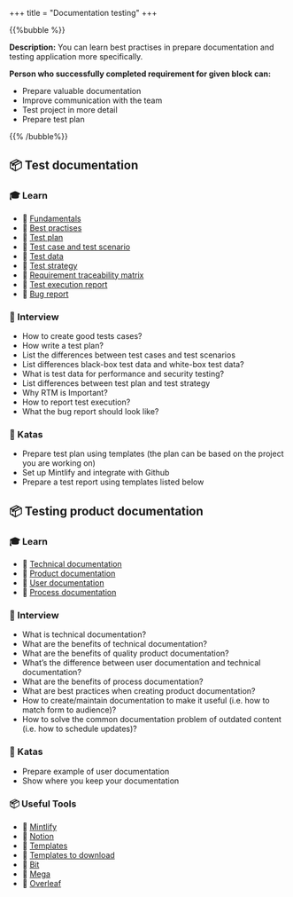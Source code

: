 +++
title = "Documentation testing"
+++

{{%bubble %}}

**Description:** You can learn best practises in prepare documentation and testing application more specifically.


**Person who successfully completed requirement for given block can:**
- Prepare valuable documentation
- Improve communication with the team
- Test project in more detail
- Prepare test plan


{{% /bubble%}}

## 📦 Test documentation

### **🎓 Learn**

- 📗 [Fundamentals](https://performancelabus.com/importance-of-software-testing-documentation/)
- 📗 [Best practises](https://medium.com/free-code-camp/how-to-write-test-documents-why-you-need-them-and-how-to-get-started-b17440823007)
- 📗 [Test plan](https://www.wearedevelopers.com/magazine/how-to-create-a-test-plan-for-software-testing)
- 📗 [Test case and test scenario](https://www.guru99.com/test-case-vs-test-scenario.html)
- 📗 [Test data](https://www.guru99.com/software-testing-test-data.html)
- 📗 [Test strategy](https://www.inspiredtesting.com/news-insights/insights/353-the-difference-between-a-test-plan-and-a-test-strategy)
- 📗 [Requirement traceability matrix](https://www.guru99.com/traceability-matrix.html)
- 📙 [Test execution report](https://www.softwaretestinghelp.com/test-execution-report/)
- 📙 [Bug report](https://www.globalapptesting.com/blog/bug-triage-is-it-delaying-your-releases)

### **🎤  Interview**

- How to create good tests cases?
- How write a test plan?
- List the differences between test cases and test scenarios
- List differences black-box test data and white-box test data?
- What is test data for performance and security testing?
- List differences between test plan and test strategy
- Why RTM is Important?
- How to report test execution?
- What the bug report should look like?

### **📝 Katas**
- Prepare test plan using templates (the plan can be based on the project you are working on)
- Set up Mintlify and integrate with Github
- Prepare a test report using templates listed below

## 📦 Testing product documentation

### **🎓 Learn**

- 📗 [Technical documentation](https://helpjuice.com/blog/technical-documentation#technical-documentation-definition)
- 📗 [Product documentation](https://helpjuice.com/blog/product-documentation)
- 📗 [User documentation](https://helpjuice.com/blog/user-documentation)
- 📗 [Process documentation](https://helpjuice.com/blog/process-documentation)

### **🎤  Interview**

- What is technical documentation?
- What are the benefits of technical documentation?
- What are the benefits of quality product documentation?
- What’s the difference between user documentation and technical documentation?
- What are the benefits of process documentation?
- What are best practices when creating product documentation?
- How to create/maintain documentation to make it useful (i.e. how to match form to audience)?
- How to solve the common documentation problem of outdated content (i.e. how to schedule updates)?

### **📝 Katas**
- Prepare example of user documentation
- Show where you keep your documentation

### **📦 Useful Tools**
- 📗 [Mintlify](https://www.mintlify.com/)
- 📙 [Notion](https://www.notion.so/)
- 📙 [Templates](https://geteasyqa.com/qa/best-test-plan-template/)
- 📙 [Templates to download](https://strongqa.com/qa-portal/testing-docs-templates/test-report)
- 📙 [Bit](https://bit.ai/)
- 📙 [Mega](https://mega.io/)
- 📙 [Overleaf](https://www.overleaf.com/)
